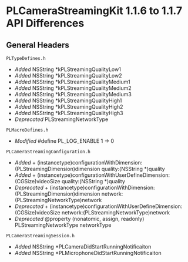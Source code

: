 # PLCameraStreamingKit 1.1.6 to 1.1.7 API Differences

## General Headers

```
PLTypeDefines.h
```

- *Added* NSString *kPLStreamingQualityLow1
- *Added* NSString *kPLStreamingQualityLow2
- *Added* NSString *kPLStreamingQualityMedium1
- *Added* NSString *kPLStreamingQualityMedium2
- *Added* NSString *kPLStreamingQualityMedium3
- *Added* NSString *kPLStreamingQualityHigh1
- *Added* NSString *kPLStreamingQualityHigh2
- *Added* NSString *kPLStreamingQualityHigh3
- *Deprecated* PLStreamingNetworkType

```
PLMacroDefines.h
```

- *Modified* #define PL_LOG_ENABLE 1 -> 0

```
PLCameraStreamingConfiguration.h
```

- *Added* + (instancetype)configurationWithDimension:(PLStreamingDimension)dimension quality:(NSString *)quality
- *Added* + (instancetype)configurationWithUserDefineDimension:(CGSize)videoSize quality:(NSString *)quality
- *Deprecated* + (instancetype)configurationWithDimension:(PLStreamingDimension)dimension network:(PLStreamingNetworkType)network
- *Deprecated* + (instancetype)configurationWithUserDefineDimension:(CGSize)videoSize network:(PLStreamingNetworkType)network
- *Deprecated* @property (nonatomic, assign, readonly) PLStreamingNetworkType networkType

```
PLCameraStreamingSession.h
```

- *Added* NSString *PLCameraDidStartRunningNotificaiton
- *Added* NSString *PLMicrophoneDidStartRunningNotificaiton
